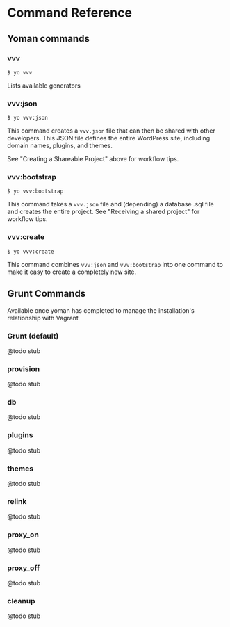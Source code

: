 # Command Reference

## Yoman commands

### vvv
```
$ yo vvv
```

Lists available generators

### vvv:json
```
$ yo vvv:json
```
This command creates a `vvv.json` file that can then be shared with other developers. This JSON file defines the entire WordPress site, including domain names, plugins, and themes.

See "Creating a Shareable Project" above for workflow tips.

### vvv:bootstrap
```
$ yo vvv:bootstrap
```

This command takes a `vvv.json` file and (depending) a database .sql file and creates the entire project. See "Receiving a shared project" for workflow tips.

### vvv:create
```
$ yo vvv:create
```
This command combines `vvv:json` and `vvv:bootstrap` into one command to make it easy to create a completely new site.

## Grunt Commands
Available once yoman has completed to manage the installation's relationship with Vagrant

### Grunt (default)
@todo stub

### provision
@todo stub

### db
@todo stub

### plugins
@todo stub

### themes
@todo stub

### relink
@todo stub

### proxy_on
@todo stub

### proxy_off
@todo stub

### cleanup
@todo stub